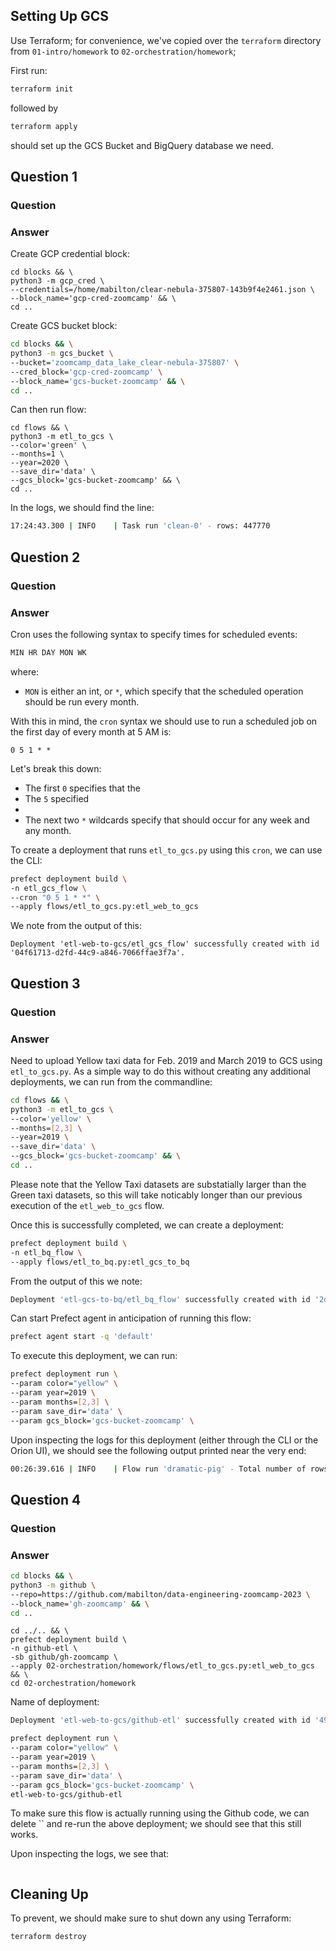 

## Setting Up GCS

Use Terraform; for convenience, we've copied over the `terraform` directory from `01-intro/homework` to `02-orchestration/homework`;

First run:
```bash
terraform init
```

followed by
```bash
terraform apply
```

should set up the GCS Bucket and BigQuery database we need. 

## Question 1

### Question

### Answer


Create GCP credential block:
```
cd blocks && \
python3 -m gcp_cred \
--credentials=/home/mabilton/clear-nebula-375807-143b9f4e2461.json \
--block_name='gcp-cred-zoomcamp' && \
cd ..
```

Create GCS bucket block:
```bash
cd blocks && \
python3 -m gcs_bucket \
--bucket='zoomcamp_data_lake_clear-nebula-375807' \
--cred_block='gcp-cred-zoomcamp' \
--block_name='gcs-bucket-zoomcamp' && \
cd ..
```

Can then run flow:
```
cd flows && \
python3 -m etl_to_gcs \
--color='green' \
--months=1 \
--year=2020 \
--save_dir='data' \
--gcs_block='gcs-bucket-zoomcamp' && \
cd ..
```

In the logs, we should find the line:
```bash
17:24:43.300 | INFO    | Task run 'clean-0' - rows: 447770
```

## Question 2

### Question

### Answer

Cron uses the following syntax to specify times for scheduled events:
```bash
MIN HR DAY MON WK 
```
where:
- `MON` is either an int, or `*`, which specify that the scheduled operation should be run every month.


With this in mind, the `cron` syntax we should use to run a scheduled job on the first day of every month at 5 AM is:
```
0 5 1 * *
```
Let's break this down:
- The first `0` specifies that the 
- The `5` specified
-
- The next two `*` wildcards specify that should occur for any week and any month.

To create a deployment that runs `etl_to_gcs.py` using this `cron`, we can use the CLI:
```bash
prefect deployment build \
-n etl_gcs_flow \
--cron "0 5 1 * *" \
--apply flows/etl_to_gcs.py:etl_web_to_gcs 
```
We note from the output of this:
```
Deployment 'etl-web-to-gcs/etl_gcs_flow' successfully created with id '04f61713-d2fd-44c9-a846-7066ffae3f7a'.
```

## Question 3

### Question

### Answer


Need to upload Yellow taxi data for Feb. 2019 and March 2019 to GCS using `etl_to_gcs.py`. As a simple way to do this without creating
any additional deployments, we can run from the commandline:
```bash
cd flows && \
python3 -m etl_to_gcs \
--color='yellow' \
--months=[2,3] \
--year=2019 \
--save_dir='data' \
--gcs_block='gcs-bucket-zoomcamp' && \
cd ..
```

Please note that the Yellow Taxi datasets are substatially larger than the Green taxi datasets, so this will take noticably longer than our previous execution of the `etl_web_to_gcs` flow. 

Once this is successfully completed, we can create a deployment:

```bash
prefect deployment build \
-n etl_bq_flow \
--apply flows/etl_to_bq.py:etl_gcs_to_bq  
```
From the output of this we note:
```bash
Deployment 'etl-gcs-to-bq/etl_bq_flow' successfully created with id '2d47c586-8d66-4dd8-82a6-e54e67d8c4b9'.
```
Can start Prefect agent in anticipation of running this flow:
```bash
prefect agent start -q 'default'
```

To execute this deployment, we can run:
```bash
prefect deployment run \
--param color="yellow" \
--param year=2019 \
--param months=[2,3] \
--param save_dir='data' \
--param gcs_block='gcs-bucket-zoomcamp' \
```

Upon inspecting the logs for this deployment (either through the CLI or the Orion UI), we should see the following output printed near the very end:
```bash
00:26:39.616 | INFO    | Flow run 'dramatic-pig' - Total number of rows processed = 14851920
```

## Question 4

### Question

### Answer

```bash
cd blocks && \
python3 -m github \
--repo=https://github.com/mabilton/data-engineering-zoomcamp-2023 \
--block_name='gh-zoomcamp' && \
cd ..
```

```
cd ../.. && \
prefect deployment build \
-n github-etl \
-sb github/gh-zoomcamp \
--apply 02-orchestration/homework/flows/etl_to_gcs.py:etl_web_to_gcs && \
cd 02-orchestration/homework
```
Name of deployment:
```bash
Deployment 'etl-web-to-gcs/github-etl' successfully created with id '498e7c03-3724-45d5-82fb-1ae98cba1e85'.
```

```bash
prefect deployment run \
--param color="yellow" \
--param year=2019 \
--param months=[2,3] \
--param save_dir='data' \
--param gcs_block='gcs-bucket-zoomcamp' \
etl-web-to-gcs/github-etl
```

To make sure this flow is actually running using the Github code, we can delete `` and re-run the above deployment; we should see that this still works.

Upon inspecting the logs, we see that:
```

```

## Cleaning Up

To prevent, we should make sure to shut down any using Terraform:
```bash
terraform destroy
```